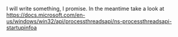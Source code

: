 I will write something, I promise. In the meantime take a look at https://docs.microsoft.com/en-us/windows/win32/api/processthreadsapi/ns-processthreadsapi-startupinfoa
